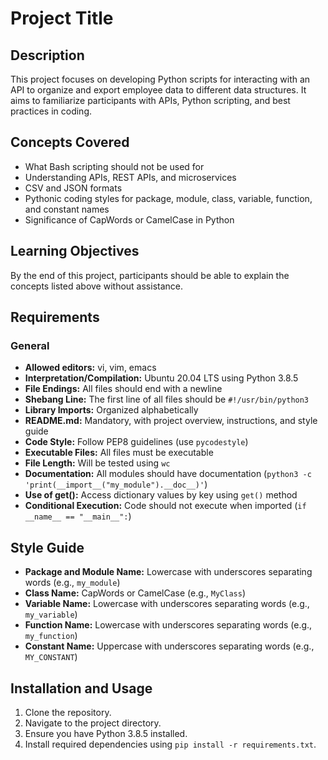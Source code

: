 # Project Title

## Description

This project focuses on developing Python scripts for interacting with an API to organize and export employee data to different data structures. It aims to familiarize participants with APIs, Python scripting, and best practices in coding.

## Concepts Covered

- What Bash scripting should not be used for
- Understanding APIs, REST APIs, and microservices
- CSV and JSON formats
- Pythonic coding styles for package, module, class, variable, function, and constant names
- Significance of CapWords or CamelCase in Python

## Learning Objectives

By the end of this project, participants should be able to explain the concepts listed above without assistance.

## Requirements

### General

- **Allowed editors:** vi, vim, emacs
- **Interpretation/Compilation:** Ubuntu 20.04 LTS using Python 3.8.5
- **File Endings:** All files should end with a newline
- **Shebang Line:** The first line of all files should be `#!/usr/bin/python3`
- **Library Imports:** Organized alphabetically
- **README.md:** Mandatory, with project overview, instructions, and style guide
- **Code Style:** Follow PEP8 guidelines (use `pycodestyle`)
- **Executable Files:** All files must be executable
- **File Length:** Will be tested using `wc`
- **Documentation:** All modules should have documentation (`python3 -c 'print(__import__("my_module").__doc__)'`)
- **Use of get():** Access dictionary values by key using `get()` method
- **Conditional Execution:** Code should not execute when imported (`if __name__ == "__main__":`)

## Style Guide

- **Package and Module Name:** Lowercase with underscores separating words (e.g., `my_module`)
- **Class Name:** CapWords or CamelCase (e.g., `MyClass`)
- **Variable Name:** Lowercase with underscores separating words (e.g., `my_variable`)
- **Function Name:** Lowercase with underscores separating words (e.g., `my_function`)
- **Constant Name:** Uppercase with underscores separating words (e.g., `MY_CONSTANT`)

## Installation and Usage

1. Clone the repository.
2. Navigate to the project directory.
3. Ensure you have Python 3.8.5 installed.
4. Install required dependencies using `pip install -r requirements.txt`.
